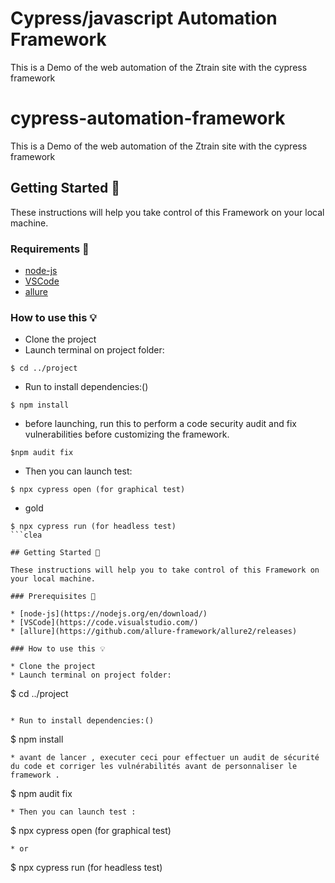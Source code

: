  # Cypress/javascript Automation Framework
This is a Demo of the web automation of the Ztrain site with the cypress framework

# cypress-automation-framework
This is a Demo of the web automation of the Ztrain site with the cypress framework

## Getting Started 🏁

These instructions will help you take control of this Framework on your local machine.

### Requirements 📌

* [node-js](https://nodejs.org/en/download/)
* [VSCode](https://code.visualstudio.com/)
* [allure](https://github.com/allure-framework/allure2/releases)

### How to use this 💡

* Clone the project
* Launch terminal on project folder:
```
$ cd ../project
```

* Run to install dependencies:()
```
$ npm install
```
* before launching, run this to perform a code security audit and fix vulnerabilities before customizing the framework.
```
$npm audit fix
```
* Then you can launch test:
```
$ npx cypress open (for graphical test)
```
* gold
```
$ npx cypress run (for headless test)
```clea

## Getting Started 🏁

These instructions will help you to take control of this Framework on your local machine.

### Prerequisites 📌

* [node-js](https://nodejs.org/en/download/)
* [VSCode](https://code.visualstudio.com/)
* [allure](https://github.com/allure-framework/allure2/releases)

### How to use this 💡

* Clone the project 
* Launch terminal on project folder:
```
$ cd ../project
```

* Run to install dependencies:()
```
$ npm install
```
* avant de lancer , executer ceci pour effectuer un audit de sécurité du code et corriger les vulnérabilités avant de personnaliser le framework .
```
$ npm audit fix 
```
* Then you can launch test :
```
$ npx cypress open (for graphical test)
```
* or
```
$ npx cypress run (for headless test)
```








